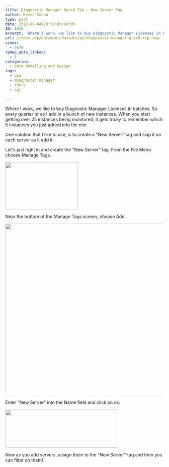 ```yaml
---
title: Diagnostic Manager Quick Tip – New Server Tag
author: Kevin Conan
type: post
date: 2012-06-04T23:59:00+00:00
ID: 1645
excerpt: 'Where I work, we like to buy Diagnostic Manager Licenses in batches.  So every quarter or so I add in a bunch of new instances.  When you start getting over 25 instances being monitored, it gets tricky to remember which 5 instances you just added into t&hellip;'
url: /index.php/datamgmt/datadesign/diagnostic-manager-quick-tip-new/
views:
  - 5676
rp4wp_auto_linked:
  - 1
categories:
  - Data Modelling and Design
tags:
  - dba
  - diagnostic manager
  - idera
  - sql

---
```

Where I work, we like to buy Diagnostic Manager Licenses in batches. So every quarter or so I add in a bunch of new instances. When you start getting over 25 instances being monitored, it gets tricky to remember which 5 instances you just added into the mix.

One solution that I like to use, is to create a "New Server" tag and slap it on each server as it add it.

Let's just right in and create the "New Server" tag. From the File Menu choose Manage Tags.

<div class="image_block">
  <a href="/wp-content/uploads/users/kconan/tag1.jpg?mtime=1338861169"><img alt="" src="/wp-content/uploads/users/kconan/tag1.jpg?mtime=1338861169" width="231" height="150" /></a>
</div>

Near the bottom of the Manage Tags screen, choose Add.

<div class="image_block">
  <a href="/wp-content/uploads/users/kconan/tag2.jpg?mtime=1338861170"><img alt="" src="/wp-content/uploads/users/kconan/tag2.jpg?mtime=1338861170" width="578" height="544" /></a>
</div>

Enter "New Server" into the Name field and click on ok.

<div class="image_block">
  <a href="/wp-content/uploads/users/kconan/tag3.JPG?mtime=1338861170"><img alt="" src="/wp-content/uploads/users/kconan/tag3.JPG?mtime=1338861170" width="359" height="121" /></a>
</div>

Now as you add servers, assign them to the "New Server" tag and then you can filter on them!